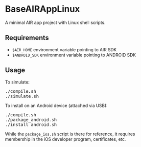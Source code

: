 BaseAIRAppLinux
===============

A minimal AIR app project with Linux shell scripts.

Requirements
------------
* `$AIR_HOME` environment variable pointing to AIR SDK
* `$ANDROID_SDK` environment variable pointing to ANDROID SDK

Usage
-----

To simulate:
<pre>
./compile.sh
./simulate.sh
</pre>

To install on an Android device (attached via USB):
<pre>
./compile.sh
./package_android.sh
./install_android.sh
</pre>

While the `package_ios.sh` script is there for reference, it requires membership in the iOS developer program, certificates, etc.
